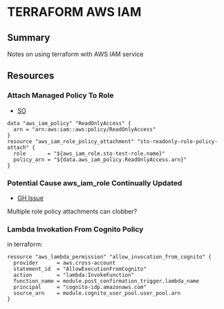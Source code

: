 # TERRAFORM AWS IAM

## Summary

Notes on using terraform with AWS IAM service

## Resources

### Attach Managed Policy To Role

- [SO](https://stackoverflow.com/questions/45002292/terraform-correct-way-to-attach-aws-managed-policies-to-a-role)

```hcl
data "aws_iam_policy" "ReadOnlyAccess" {
  arn = "arn:aws:iam::aws:policy/ReadOnlyAccess"
}
resource "aws_iam_role_policy_attachment" "sto-readonly-role-policy-attach" {
  role       = "${aws_iam_role.sto-test-role.name}"
  policy_arn = "${data.aws_iam_policy.ReadOnlyAccess.arn}"
}
```

### Potential Cause aws_iam_role Continually Updated

- [GH Issue](https://github.com/hashicorp/terraform/issues/11873)

Multiple role policy attachments can clobber?

### Lambda Invokation From Cognito Policy

in terraform:

```hcl
resource "aws_lambda_permission" "allow_invocation_from_cognito" {
  provider      = aws.cross-account
  statement_id  = "AllowExecutionFromCognito"
  action        = "lambda:InvokeFunction"
  function_name = module.post_confirmation_trigger.lambda_name
  principal     = "cognito-idp.amazonaws.com"
  source_arn    = module.cognito_user_pool.user_pool.arn
}
```
